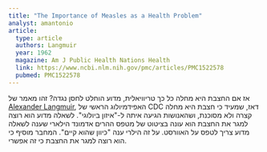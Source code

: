 ```yaml
---
title: "The Importance of Measles as a Health Problem"
analyst: amantonio
article:
  type: article
  authors: Langmuir
  year: 1962
  magazine: Am J Public Health Nations Health
  link: https://www.ncbi.nlm.nih.gov/pmc/articles/PMC1522578
  pubmed: PMC1522578
---
```


אז אם החצבת היא מחלה כל כך טריוויאלית, מדוע הוחלט לחסן נגדה?
זהו מאמר של [Alexander Langmuir](https://en.wikipedia.org/wiki/Alexander_Langmui), האפידמיולוג הראשי של CDC דאז, שמעיד כי חצבת היא מחלה קצרה ולא מסוכנת, ושהאנושות הגיעה איתה ל-"איזון ביולוגי". לשאלה מדוע הוא רוצה למגר את החצבת הוא עונה בציטוט של מטפס ההרים אדמונד הילארי שענה לשאלה מדוע צריך לטפס על האוורסט. על זה הילרי ענה "כיוון שהוא קיים". המחבר מוסיף כי הוא רוצה למגר את החצבת כי זה אפשרי.

